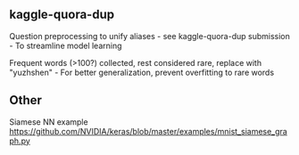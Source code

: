 kaggle-quora-dup
----------------

Question preprocessing to unify aliases - see kaggle-quora-dup submission
    - To streamline model learning

Frequent words (>100?) collected, rest considered rare, replace with "yuzhshen"
    - For better generalization, prevent overfitting to rare words

Other
-----

Siamese NN example
https://github.com/NVIDIA/keras/blob/master/examples/mnist_siamese_graph.py